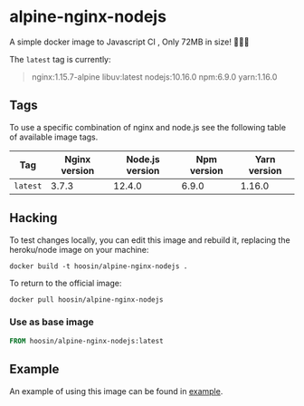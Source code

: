 # alpine-nginx-nodejs

A simple docker image to Javascript CI , Only 72MB in size! 🎉🎉🎉


The ```latest``` tag is currently:

> nginx:1.15.7-alpine
> libuv:latest
> nodejs:10.16.0
> npm:6.9.0
> yarn:1.16.0

## Tags

To use a specific combination of nginx and node.js see the following table of available image tags.

Tag | Nginx version | Node.js version | Npm version | Yarn version
--- | --- | --- | --- | ---
`latest` | 3.7.3 | 12.4.0 | 6.9.0 | 1.16.0


## Hacking

To test changes locally, you can edit this image and rebuild it, replacing the heroku/node image on your machine:

```shell
docker build -t hoosin/alpine-nginx-nodejs .
```

To return to the official image:

```shell
docker pull hoosin/alpine-nginx-nodejs
```

### Use as base image
```Dockerfile
FROM hoosin/alpine-nginx-nodejs:latest
```


## Example
An example of using this image can be found in [example](https://github.com/hoosin/alpine-nginx-nodejs/tree/master/example).